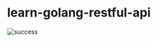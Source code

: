 # learn-golang-restful-api

![success](https://drive.google.com/file/d/1T52-a2RIYqqaB8LbEPVawBpplOiKcbdH/view?usp=sharing)
